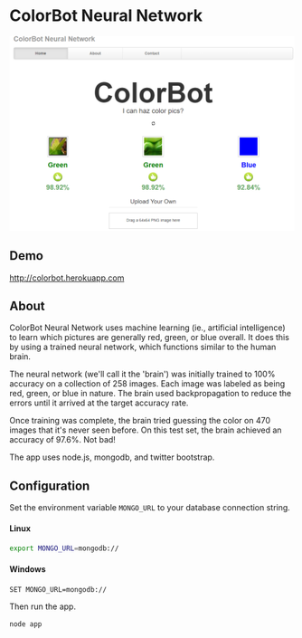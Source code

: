 ColorBot Neural Network
=======================

![Machine learning image classification in javascript.](public/images/screenshot.png)

## Demo

http://colorbot.herokuapp.com

## About

ColorBot Neural Network uses machine learning (ie., artificial intelligence) to learn which pictures are generally red, green, or blue overall. It does this by using a trained neural network, which functions similar to the human brain.

The neural network (we'll call it the 'brain') was initially trained to 100% accuracy on a collection of 258 images. Each image was labeled as being red, green, or blue in nature. The brain used backpropagation to reduce the errors until it arrived at the target accuracy rate.

Once training was complete, the brain tried guessing the color on 470 images that it's never seen before. On this test set, the brain achieved an accuracy of 97.6%. Not bad!

The app uses node.js, mongodb, and twitter bootstrap.

## Configuration

Set the environment variable `MONGO_URL` to your database connection string.

#### Linux
```bash
export MONGO_URL=mongodb://
```

#### Windows
```bash
SET MONGO_URL=mongodb://
```

Then run the app.

```bash
node app
```